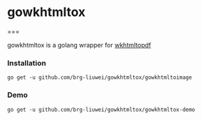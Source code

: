 # gowkhtmltox
===

gowkhtmltox is a golang wrapper for [wkhtmltopdf](https://github.com/wkhtmltopdf/wkhtmltopdf)

### Installation

    go get -u github.com/brg-liuwei/gowkhtmltox/gowkhtmltoimage

### Demo

    go get -u github.com/brg-liuwei/gowkhtmltox/gowkhtmltox-demo
